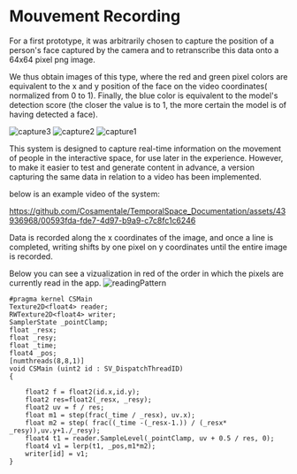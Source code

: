 
# Mouvement Recording 

For a first prototype, it was arbitrarily chosen to capture the position of a person's face captured by the camera and to retranscribe this data onto a 64x64 pixel png image.

We thus obtain images of this type, where the red and green pixel colors are equivalent to the x and y position of the face on the video coordinates( normalized from 0 to 1). Finally, the blue color is equivalent to the model's detection score (the closer the value is to 1, the more certain the model is of having detected a face). 

![capture3](https://github.com/Cosamentale/TemporalSpace_Documentation/assets/43936968/01de0a0f-d746-45a3-92fb-c39c658735ea)
![capture2](https://github.com/Cosamentale/TemporalSpace_Documentation/assets/43936968/b466c456-1067-400a-b6ec-9202b0534a13)
![capture1](https://github.com/Cosamentale/TemporalSpace_Documentation/assets/43936968/4739447e-264e-4d7c-952e-eda9a1999fef)

This system is designed to capture real-time information on the movement of people in the interactive space, for use later in the experience.
However, to make it easier to test and generate content in advance, a version capturing the same data in relation to a video has been implemented. 

below is an example video of the system:

https://github.com/Cosamentale/TemporalSpace_Documentation/assets/43936968/00593fda-fde7-4d97-b9a9-c7c8fc1c6246

Data is recorded along the x coordinates of the image, and once a line is completed, writing shifts by one pixel on y coordinates until the entire image is recorded.

Below you can see a vizualization in red of the order in which the pixels are currently read in the app.
![readingPattern](https://github.com/Cosamentale/TemporalSpace_Documentation/assets/43936968/9a4c3631-8357-4487-86c9-67dd8cab6a9a)

``` HLSL
#pragma kernel CSMain
Texture2D<float4> reader; 
RWTexture2D<float4> writer;
SamplerState _pointClamp;
float _resx;
float _resy;
float _time;
float4 _pos;
[numthreads(8,8,1)]
void CSMain (uint2 id : SV_DispatchThreadID) 
{
	
	float2 f = float2(id.x,id.y);
	float2 res=float2(_resx, _resy);
	float2 uv = f / res;
	float m1 = step(frac(_time / _resx), uv.x);
	float m2 = step( frac((_time -(_resx-1.)) / (_resx* _resy)),uv.y+1./_resy);
	float4 t1 = reader.SampleLevel(_pointClamp, uv + 0.5 / res, 0);
	float4 v1 = lerp(t1, _pos,m1*m2);
	writer[id] = v1;
}

```
